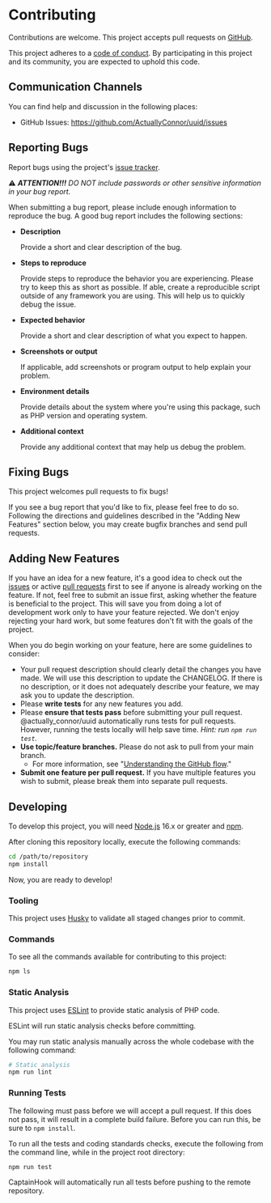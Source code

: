 # Contributing

Contributions are welcome. This project accepts pull requests on [GitHub][].

This project adheres to a [code of conduct](CODE_OF_CONDUCT.md). By
participating in this project and its community, you are expected to uphold this
code.

## Communication Channels

You can find help and discussion in the following places:

* GitHub Issues: <https://github.com/ActuallyConnor/uuid/issues>

## Reporting Bugs

Report bugs using the project's [issue tracker][issues].

⚠️ _**ATTENTION!!!** DO NOT include passwords or other sensitive information in
your bug report._

When submitting a bug report, please include enough information to reproduce the
bug. A good bug report includes the following sections:

* **Description**

  Provide a short and clear description of the bug.

* **Steps to reproduce**

  Provide steps to reproduce the behavior you are experiencing. Please try to
  keep this as short as possible. If able, create a reproducible script outside
  of any framework you are using. This will help us to quickly debug the issue.

* **Expected behavior**

  Provide a short and clear description of what you expect to happen.

* **Screenshots or output**

  If applicable, add screenshots or program output to help explain your problem.

* **Environment details**

  Provide details about the system where you're using this package, such as PHP
  version and operating system.

* **Additional context**

  Provide any additional context that may help us debug the problem.

## Fixing Bugs

This project welcomes pull requests to fix bugs!

If you see a bug report that you'd like to fix, please feel free to do so.
Following the directions and guidelines described in the "Adding New Features"
section below, you may create bugfix branches and send pull requests.

## Adding New Features

If you have an idea for a new feature, it's a good idea to check out the
[issues][] or active [pull requests][] first to see if anyone is already working
on the feature. If not, feel free to submit an issue first, asking whether the
feature is beneficial to the project. This will save you from doing a lot of
development work only to have your feature rejected. We don't enjoy rejecting
your hard work, but some features don't fit with the goals of the project.

When you do begin working on your feature, here are some guidelines to consider:

* Your pull request description should clearly detail the changes you have made.
  We will use this description to update the CHANGELOG. If there is no
  description, or it does not adequately describe your feature, we may ask you
  to update the description.
* Please **write tests** for any new features you add.
* Please **ensure that tests pass** before submitting your pull request.
  @actually_connor/uuid automatically runs tests for pull requests. However,
  running the tests locally will help save time. _Hint: run `npm run test`._
* **Use topic/feature branches.** Please do not ask to pull from your main branch.
    * For more information, see "[Understanding the GitHub flow][gh-flow]."
* **Submit one feature per pull request.** If you have multiple features you
  wish to submit, please break them into separate pull requests.

## Developing

To develop this project, you will need [Node.js](https://nodejs.org) 16.x or greater
and [npm](https://www.npmjs.com/).

After cloning this repository locally, execute the following commands:

``` bash
cd /path/to/repository
npm install
```

Now, you are ready to develop!

### Tooling

This project uses [Husky](https://www.npmjs.com/package/husky)
to validate all staged changes prior to commit.

### Commands

To see all the commands available for contributing to this project:

``` bash
npm ls
```

### Static Analysis

This project uses [ESLint](https://eslint.org/) to provide static
analysis of PHP code.

ESLint will run static analysis checks before committing.

You may run static analysis manually across the whole codebase with the
following command:

``` bash
# Static analysis
npm run lint
```

### Running Tests

The following must pass before we will accept a pull request. If this does not
pass, it will result in a complete build failure. Before you can run this, be
sure to `npm install`.

To run all the tests and coding standards checks, execute the following from the
command line, while in the project root directory:

```
npm run test
```

CaptainHook will automatically run all tests before pushing to the remote
repository.

[github]: https://github.com/ActuallyConnor/uuid
[issues]: https://github.com/ActuallyConnor/uuid/issues
[pull requests]: https://github.com/ActuallyConnor/uuid/pulls
[gh-flow]: https://guides.github.com/introduction/flow/
